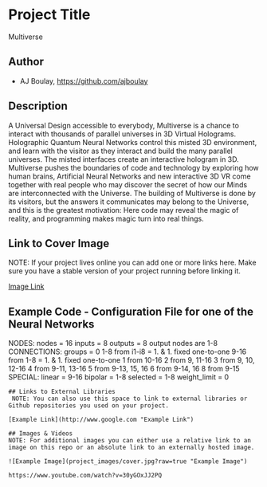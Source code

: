 # Project Title
Multiverse

## Author
- AJ Boulay, https://github.com/ajboulay


## Description
A Universal Design accessible to everybody, Multiverse is a chance to interact with thousands of parallel universes in 3D Virtual Holograms. Holographic Quantum Neural Networks control this misted 3D environment, and learn with the visitor as they interact and build the many parallel universes. The misted interfaces create an interactive hologram in 3D. Multiverse pushes the boundaries of code and technology by exploring how human brains, Artificial Neural Networks and new interactive 3D VR come together with real people who may discover the secret of how our Minds are interconnected with the Universe. The building of Multiverse is done by its visitors, but the answers it communicates may belong to the Universe, and this is the greatest motivation: Here code may reveal the magic of reality, and programming makes magic turn into real things.  

## Link to Cover Image
NOTE: If your project lives online you can add one or more links here. Make sure you have a stable version of your project running before linking it.

[Image Link](http://computationalsciences.wordpress.com/208/)

## Example Code - Configuration File for one of the Neural Networks 

NODES:
nodes = 16
inputs = 8
outputs = 8
output nodes are 1-8
CONNECTIONS:
groups = 0
1-8 from i1-i8 = 1. & 1. fixed one-to-one
9-16 from 1-8 = 1. & 1. fixed one-to-one
1 from 10-16
2 from 9, 11-16
3 from 9, 10, 12-16
4 from 9-11, 13-16
5 from 9-13, 15, 16
6 from 9-14, 16
8 from 9-15 
SPECIAL:
linear = 9-16
bipolar = 1-8
selected = 1-8
weight_limit = 0

```
## Links to External Libraries
 NOTE: You can also use this space to link to external libraries or Github repositories you used on your project.

[Example Link](http://www.google.com "Example Link")

## Images & Videos
NOTE: For additional images you can either use a relative link to an image on this repo or an absolute link to an externally hosted image.

![Example Image](project_images/cover.jpg?raw=true "Example Image")

https://www.youtube.com/watch?v=30yGOxJJ2PQ
